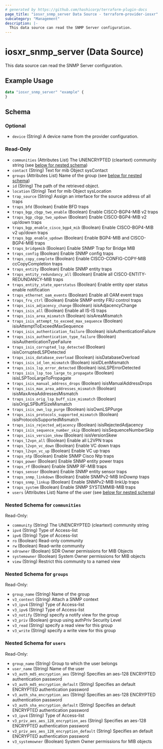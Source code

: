 ```yaml
---
# generated by https://github.com/hashicorp/terraform-plugin-docs
page_title: "iosxr_snmp_server Data Source - terraform-provider-iosxr"
subcategory: "Management"
description: |-
  This data source can read the SNMP Server configuration.
---
```


# iosxr_snmp_server (Data Source)

This data source can read the SNMP Server configuration.

## Example Usage

```terraform
data "iosxr_snmp_server" "example" {
}
```

<!-- schema generated by tfplugindocs -->
## Schema

### Optional

- `device` (String) A device name from the provider configuration.

### Read-Only

- `communities` (Attributes List) The UNENCRYPTED (cleartext) community string (see [below for nested schema](#nestedatt--communities))
- `contact` (String) Text for mib Object sysContact
- `groups` (Attributes List) Name of the group (see [below for nested schema](#nestedatt--groups))
- `id` (String) The path of the retrieved object.
- `location` (String) Text for mib Object sysLocation
- `trap_source` (String) Assign an interface for the source address of all traps
- `traps_bfd` (Boolean) Enable BFD traps
- `traps_bgp_cbgp_two_enable` (Boolean) Enable CISCO-BGP4-MIB v2 traps
- `traps_bgp_cbgp_two_updown` (Boolean) Enable CISCO-BGP4-MIB v2 up/down traps
- `traps_bgp_enable_cisco_bgp4_mib` (Boolean) Enable CISCO-BGP4-MIB v2 up/down traps
- `traps_bgp_enable_updown` (Boolean) Enable BGP4-MIB and CISCO-BGP4-MIB traps
- `traps_bridgemib` (Boolean) Enable SNMP Trap for Bridge MIB
- `traps_config` (Boolean) Enable SNMP config traps
- `traps_copy_complete` (Boolean) Enable CISCO-CONFIG-COPY-MIB ccCopyCompletion traps
- `traps_entity` (Boolean) Enable SNMP entity traps
- `traps_entity_redundancy_all` (Boolean) Enable all CISCO-ENTITY-REDUNDANCY-MIB traps
- `traps_entity_state_operstatus` (Boolean) Enable entity oper status enable notification
- `traps_ethernet_oam_events` (Boolean) Enable all OAM event traps
- `traps_fru_ctrl` (Boolean) Enable SNMP entity FRU control traps
- `traps_isis_adjacency_change` (Boolean) isisAdjacencyChange
- `traps_isis_all` (Boolean) Enable all IS-IS traps
- `traps_isis_area_mismatch` (Boolean) isisAreaMismatch
- `traps_isis_attempt_to_exceed_max_sequence` (Boolean) isisAttemptToExceedMaxSequence
- `traps_isis_authentication_failure` (Boolean) isisAuthenticationFailure
- `traps_isis_authentication_type_failure` (Boolean) isisAuthenticationTypeFailure
- `traps_isis_corrupted_lsp_detected` (Boolean) isisCorruptedLSPDetected
- `traps_isis_database_overload` (Boolean) isisDatabaseOverload
- `traps_isis_id_len_mismatch` (Boolean) isisIDLenMismatch
- `traps_isis_lsp_error_detected` (Boolean) isisLSPErrorDetected
- `traps_isis_lsp_too_large_to_propagate` (Boolean) isisLSPTooLargeToPropagate
- `traps_isis_manual_address_drops` (Boolean) isisManualAddressDrops
- `traps_isis_max_area_addresses_mismatch` (Boolean) isisMaxAreaAddressesMismatch
- `traps_isis_orig_lsp_buff_size_mismatch` (Boolean) isisOrigLSPBuffSizeMismatch
- `traps_isis_own_lsp_purge` (Boolean) isisOwnLSPPurge
- `traps_isis_protocols_supported_mismatch` (Boolean) isisProtocolsSupportedMismatch
- `traps_isis_rejected_adjacency` (Boolean) isisRejectedAdjacency
- `traps_isis_sequence_number_skip` (Boolean) isisSequenceNumberSkip
- `traps_isis_version_skew` (Boolean) isisVersionSkew
- `traps_l2vpn_all` (Boolean) Enable all L2VPN traps
- `traps_l2vpn_vc_down` (Boolean) Enable VC down traps
- `traps_l2vpn_vc_up` (Boolean) Enable VC up traps
- `traps_ntp` (Boolean) Enable SNMP Cisco Ntp traps
- `traps_power` (Boolean) Enable SNMP entity power traps
- `traps_rf` (Boolean) Enable SNMP RF-MIB traps
- `traps_sensor` (Boolean) Enable SNMP entity sensor traps
- `traps_snmp_linkdown` (Boolean) Enable SNMPv2-MIB linDownp traps
- `traps_snmp_linkup` (Boolean) Enable SNMPv2-MIB linkUp traps
- `traps_system` (Boolean) Enable SNMP SYSTEMMIB-MIB traps
- `users` (Attributes List) Name of the user (see [below for nested schema](#nestedatt--users))

<a id="nestedatt--communities"></a>
### Nested Schema for `communities`

Read-Only:

- `community` (String) The UNENCRYPTED (cleartext) community string
- `ipv4` (String) Type of Access-list
- `ipv6` (String) Type of Access-list
- `ro` (Boolean) Read-only community
- `rw` (Boolean) Read-write community
- `sdrowner` (Boolean) SDR Owner permissions for MIB Objects
- `systemowner` (Boolean) System Owner permissions for MIB objects
- `view` (String) Restrict this community to a named view


<a id="nestedatt--groups"></a>
### Nested Schema for `groups`

Read-Only:

- `group_name` (String) Name of the group
- `v3_context` (String) Attach a SNMP context
- `v3_ipv4` (String) Type of Access-list
- `v3_ipv6` (String) Type of Access-list
- `v3_notify` (String) specify a notify view for the group
- `v3_priv` (Boolean) group using authPriv Security Level
- `v3_read` (String) specify a read view for this group
- `v3_write` (String) specify a write view for this group


<a id="nestedatt--users"></a>
### Nested Schema for `users`

Read-Only:

- `group_name` (String) Group to which the user belongs
- `user_name` (String) Name of the user
- `v3_auth_md5_encryption_aes` (String) Specifies an aes-128 ENCRYPTED authentication password
- `v3_auth_md5_encryption_default` (String) Specifies an default ENCRYPTED authentication password
- `v3_auth_sha_encryption_aes` (String) Specifies an aes-128 ENCRYPTED authentication password
- `v3_auth_sha_encryption_default` (String) Specifies an default ENCRYPTED authentication password
- `v3_ipv4` (String) Type of Access-list
- `v3_priv_aes_aes_128_encryption_aes` (String) Specifies an aes-128 ENCRYPTED authentication password
- `v3_priv_aes_aes_128_encryption_default` (String) Specifies an default ENCRYPTED authentication password
- `v3_systemowner` (Boolean) System Owner permissions for MIB objects
